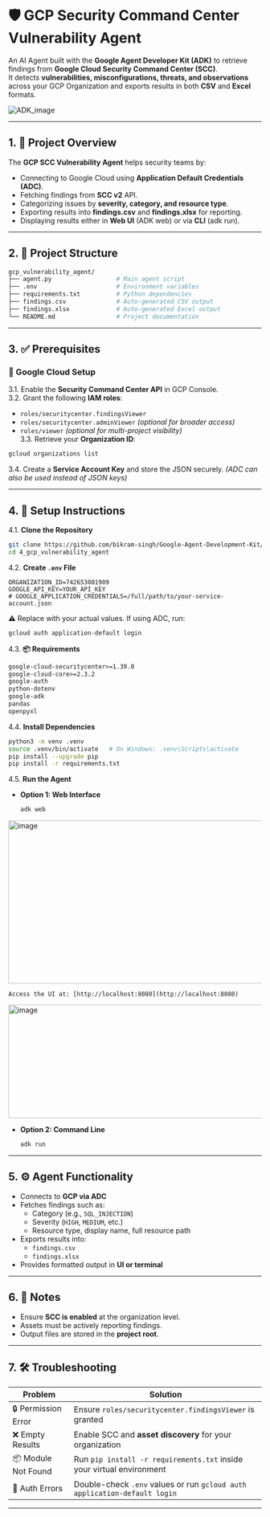 # 🛡️ GCP Security Command Center Vulnerability Agent  

An AI Agent built with the **Google Agent Developer Kit (ADK)** to retrieve findings from **Google Cloud Security Command Center (SCC)**.  
It detects **vulnerabilities, misconfigurations, threats, and observations** across your GCP Organization and exports results in both **CSV** and **Excel** formats.  

![ADK_image](https://github.com/user-attachments/assets/1fd2325b-1ef7-41fb-9517-86bc93c5004f)


---

## 1. 📖 Project Overview  

The **GCP SCC Vulnerability Agent** helps security teams by:  
- Connecting to Google Cloud using **Application Default Credentials (ADC)**.  
- Fetching findings from **SCC v2** API.  
- Categorizing issues by **severity, category, and resource type**.  
- Exporting results into **findings.csv** and **findings.xlsx** for reporting.  
- Displaying results either in **Web UI** (ADK web) or via **CLI** (adk run).  

---

## 2. 📁 Project Structure  

```bash
gcp_vulnerability_agent/
├── agent.py                  # Main agent script
├── .env                      # Environment variables
├── requirements.txt          # Python dependencies
├── findings.csv              # Auto-generated CSV output
├── findings.xlsx             # Auto-generated Excel output
└── README.md                 # Project documentation
```

---

## 3. ✅ Prerequisites  

### 🔧 Google Cloud Setup  
3.1. Enable the **Security Command Center API** in GCP Console.  
3.2. Grant the following **IAM roles**:  
   - `roles/securitycenter.findingsViewer`  
   - `roles/securitycenter.adminViewer` *(optional for broader access)*  
   - `roles/viewer` *(optional for multi-project visibility)*  
3.3. Retrieve your **Organization ID**:  
   ```bash
   gcloud organizations list
   ```  
3.4. Create a **Service Account Key** and store the JSON securely. *(ADC can also be used instead of JSON keys)*  

---

## 4. 🚀 Setup Instructions  

4.1. **Clone the Repository**  
   ```bash
   git clone https://github.com/bikram-singh/Google-Agent-Development-Kit/tree/main/4_gcp_vulnerability_agent
   cd 4_gcp_vulnerability_agent
   ```

4.2. **Create `.env` File**  
   ```env
   ORGANIZATION_ID=742653001909
   GOOGLE_API_KEY=YOUR_API_KEY
   # GOOGLE_APPLICATION_CREDENTIALS=/full/path/to/your-service-account.json
   ```  
   ⚠️ Replace with your actual values. If using ADC, run:  
   ```bash
   gcloud auth application-default login
   ```
4.3. **📦 Requirements**  

```txt
google-cloud-securitycenter>=1.39.0
google-cloud-core>=2.3.2
google-auth
python-dotenv
google-adk
pandas
openpyxl
```
4.4. **Install Dependencies**  
   ```bash
   python3 -m venv .venv
   source .venv/bin/activate   # On Windows: .venv\Scripts\activate
   pip install --upgrade pip
   pip install -r requirements.txt
   ```

4.5. **Run the Agent**  

   - **Option 1: Web Interface**  
     ```bash
     adk web
     ```  
<img width="900" height="325" alt="image" src="https://github.com/user-attachments/assets/b2744124-c39a-4fb3-84d6-998f7c3741ba" />
 
    Access the UI at: [http://localhost:8080](http://localhost:8080)  

<img width="900" height="226" alt="image" src="https://github.com/user-attachments/assets/2cbf85a4-e3a6-4d00-a335-ad790b389dad" />

   - **Option 2: Command Line**  
     ```bash
     adk run
     ```

---

## 5. ⚙️ Agent Functionality  

- Connects to **GCP via ADC**  
- Fetches findings such as:  
  - Category (e.g., `SQL_INJECTION`)  
  - Severity (`HIGH`, `MEDIUM`, etc.)  
  - Resource type, display name, full resource path  
- Exports results into:  
  - `findings.csv`  
  - `findings.xlsx`  
- Provides formatted output in **UI or terminal**  

---

## 6. 📝 Notes  

- Ensure **SCC is enabled** at the organization level.  
- Assets must be actively reporting findings.  
- Output files are stored in the **project root**.  

---

## 7. 🛠 Troubleshooting  

| Problem              | Solution                                                                 |
|----------------------|---------------------------------------------------------------------------|
| 🔒 Permission Error  | Ensure `roles/securitycenter.findingsViewer` is granted                  |
| ❌ Empty Results     | Enable SCC and **asset discovery** for your organization                 |
| 📦 Module Not Found  | Run `pip install -r requirements.txt` inside your virtual environment    |
| 🔑 Auth Errors       | Double-check `.env` values or run `gcloud auth application-default login` |

---


